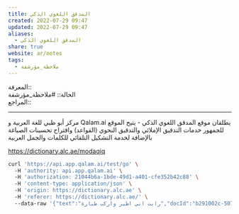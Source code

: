 ```yaml
---  
title: المدقق اللغوي الذكي  
created: 2022-07-29 09:47  
updated: 2022-07-29 09:47  
aliases:  
  - المدقق اللغوي الذكي  
share: true  
website: ar/notes  
tags:  
  - ملاحظة_مؤرشفة  
---  
```

  
  
المعرفة::   
الحالة:: #ملاحظة_مؤرشفة  
المراجع::   
  
---  
  
  
مركز أبو ظبي للغة العربية و Qalam.ai يطلقان موقع المدقق اللغوي الذكي - يتيح الموقع للجمهور خدمات التدقيق الإملائي والتدقيق النحوي (القواعد) واقتراح تحسينات الصياغة بالإضافة لخدمة التشكيل التلقائي للكلمات والجمل العربية  
  
https://dictionary.alc.ae/modaqiq  
  
```bash  
curl 'https://api.app.qalam.ai/test/go' \  
  -H 'authority: api.app.qalam.ai' \  
  -H 'authorization: 21044b6a-1bde-49d1-a401-cfe352b42c88' \  
  -H 'content-type: application/json' \  
  -H 'origin: https://dictionary.alc.ae' \  
  -H 'referer: https://dictionary.alc.ae/' \  
  --data-raw '{"text":"رايت اني اطير واركب طيارة","docId":"b291002c-5079-57f4-941c-eaf169e11ac2"}'  
```